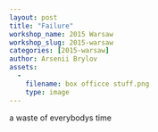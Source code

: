 ```yaml
---
layout: post
title: "Failure"
workshop_name: 2015 Warsaw
workshop_slug: 2015-warsaw
categories: [2015-warsaw]
author: Arsenii Brylov
assets:
  -
    filename: box officce stuff.png
    type: image
---
```

a waste of everybodys time

